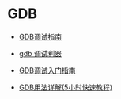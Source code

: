 GDB
==

- [GDB调试指南](https://www.yanbinghu.com/2019/04/20/41283.html)

- [gdb 调试利器](https://linuxtools-rst.readthedocs.io/zh_CN/latest/tool/gdb.html)

- [GDB调试入门指南](https://zhuanlan.zhihu.com/p/74897601)

- [GDB用法详解(5小时快速教程)](https://www.cnblogs.com/lvdongjie/p/8994092.html)